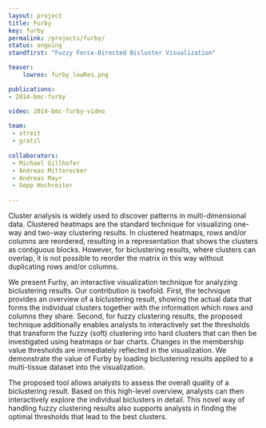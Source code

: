 ```yaml
---
layout: project
title: Furby
key: furby
permalink: /projects/furby/
status: ongoing
standfirst: "Fuzzy Force-Directed Bicluster Visualization"

teaser: 
    lowres: furby_lowRes.png

publications:
- 2014-bmc-furby

video: 2014-bmc-furby-video
    
team:
 - streit 
 - gratzl
 
collaborators:
 - Michael Gillhofer
 - Andreas Mitterecker
 - Andreas Mayr
 - Sepp Hochreiter
 
---
```


Cluster analysis is widely used to discover patterns in multi-dimensional data. Clustered heatmaps are the standard technique for visualizing one-way and two-way clustering results. In clustered heatmaps, rows and/or columns are reordered, resulting in a representation that shows the clusters as contiguous blocks. However, for biclustering results, where clusters can overlap, it is not possible to reorder the matrix in this way without duplicating rows and/or columns.

We present Furby, an interactive visualization technique for analyzing biclustering results. Our contribution is twofold. First, the technique provides an overview of a biclustering result, showing the actual data that forms the individual clusters together with the information which rows and columns they share. Second, for fuzzy clustering results, the proposed technique additionally enables analysts to interactively set the thresholds that transform the fuzzy (soft) clustering into hard clusters that can then be investigated using heatmaps or bar charts. Changes in the membership value thresholds are immediately reflected in the visualization. We demonstrate the value of Furby by loading biclustering results applied to a multi-tissue dataset into the visualization.

The proposed tool allows analysts to assess the overall quality of a biclustering result. Based on this high-level overview, analysts can then interactively explore the individual biclusters in detail. This novel way of handling fuzzy clustering results also supports analysts in finding the optimal thresholds that lead to the best clusters.